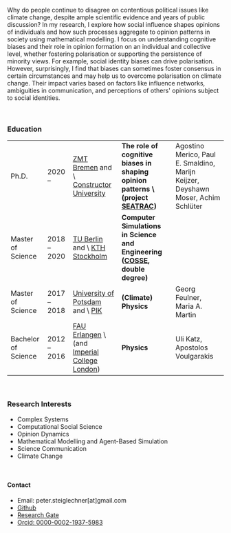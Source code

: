 
Why do people continue to disagree on contentious political issues like climate change, despite ample scientific evidence and years of public discussion? In my research, I explore how social influence shapes opinions of individuals and how such processes aggregate to opinion patterns in society using mathematical modelling. I focus on understanding cognitive biases and their role in opinion formation on an individual and collective level, whether fostering polarisation or supporting the persistence of minority views. For example, social identity biases can drive polarisation. However, surprisingly, I find that biases can sometimes foster consensus in certain circumstances and may help us to overcome polarisation on climate change. Their impact varies based on factors like influence networks, ambiguities in communication, and perceptions of others' opinions subject to social identities. 

<p>&nbsp;</p>

### Education

|  |   |   |   |   |
|---|---|---|---|---|
| Ph.D.  |  2020 – | [ZMT Bremen](https://www.leibniz-zmt.de/en/) and \\ [Constructor University](https://constructor.university/)  |  <strong><strong>The role of cognitive biases in shaping opinion patterns<strong><strong> \\(project [SEATRAC](https://www.leibniz-zmt.de/en/research/research-projects/seatrac.html)) | Agostino Merico, Paul E. Smaldino, Marijn Keijzer, Deyshawn Moser,  Achim Schlüter |
|  Master of Science |  2018 – 2020 |  [TU Berlin](https://www.tu.berlin/) and \\ [KTH Stockholm](https://www.kth.se/en/) | <strong><strong>Computer Simulations in Science and Engineering<strong><strong> ([COSSE](https://www.kth.se/en/studies/master/computer-simulations-for-science-and-engineering/msc-computer-simulations-for-science-and-engineering-1.44243), double degree)  |    |
|  Master of Science |  2017 – 2018  | [University of Potsdam](https://www.uni-potsdam.de/de/) and \\ [PIK](https://www.pik-potsdam.de/en) |  <strong><strong>(Climate) Physics<strong><strong>  |  Georg Feulner, Maria A. Martin  |
| Bachelor of Science | 2012 – 2016 | [FAU Erlangen](https://fau.de) \\ (and [Imperial College London](https://www.imperial.ac.uk/)) |  <strong><strong>Physics<strong><strong>  | Uli Katz, Apostolos Voulgarakis | 

<p>&nbsp;</p>

### Research Interests

- Complex Systems 
- Computational Social Science 
- Opinion Dynamics 
- Mathematical Modelling and Agent-Based Simulation
- Science Communication
- Climate Change

<p>&nbsp;</p>

#### Contact

- Email: peter.steiglechner[at]gmail.com
- [Github](https://github.com/PeterSteiglechner)
- [Research Gate](https://www.researchgate.net/profile/Peter-Steiglechner)
- [Orcid: 0000-0002-1937-5983](https://orcid.org/0000-0002-1937-5983)


<p>&nbsp;</p>